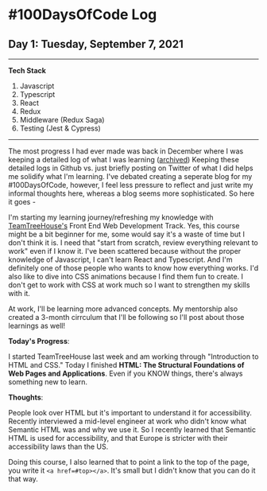 # #100DaysOfCode Log

## Day 1: Tuesday, September 7, 2021

<hr>

**Tech Stack**

1. Javascript
2. Typescript
3. React
4. Redux
5. Middleware (Redux Saga)
6. Testing (Jest & Cypress)
<hr>

The most progress I had ever made was back in December where I was keeping a detailed log of what I was learning ([archived](https://github.com/zahrakhadijha/100DaysOfCode/tree/main/log/archived)) Keeping these detailed logs in Github vs. just briefly posting on Twitter of what I did helps me solidify what I'm learning. I've debated creating a seperate blog for my #100DaysOfCode, however, I feel less pressure to reflect and just write my informal thoughts here, whereas a blog seems more sophisticated. So here it goes -

I'm starting my learning journey/refreshing my knowledge with [TeamTreeHouse's](https://teamtreehouse.com/home) Front End Web Development Track. Yes, this course might be a bit beginner for me, some would say it's a waste of time but I don't think it is. I need that "start from scratch, review everything relevant to work" even if I know it. I've been scattered because without the proper knowledge of Javascript, I can't learn React and Typescript. And I'm definitely one of those people who wants to know how everything works. I'd also like to dive into CSS animations because I find them fun to create. I don't get to work with CSS at work much so I want to strengthen my skills with it.

At work, I'll be learning more advanced concepts. My mentorship also created a 3-month cirrculum that I'll be following so I'll post about those learnings as well!

**Today's Progress**:

I started TeamTreeHouse last week and am working through "Introduction to HTML and CSS." Today I finished **HTML: The Structural Foundations of Web Pages and Applications**. Even if you KNOW things, there's always something new to learn.

**Thoughts**:

People look over HTML but it's important to understand it for accessibility. Recently interviewed a mid-level engineer at work who didn't know what Semantic HTML was and why we use it. So I recently learned that Semantic HTML is used for accessibility, and that Europe is stricter with their accessibility laws than the US.

Doing this course, I also learned that to point a link to the top of the page, you write it `<a href=#top></a>`. It's small but I didn't know that you can do it that way.
